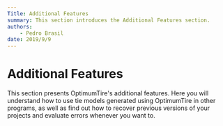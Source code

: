 ```yaml
---
Title: Additional Features
summary: This section introduces the Additional Features section.
authors:
    - Pedro Brasil   
date: 2019/9/9
---
```


# Additional Features

This section presents OptimumTire's additional features. Here you will understand how to use tie models generated using OptimumTire in other programs, as well as find out how to recover previous versions of your projects and evaluate errors whenever you want to.